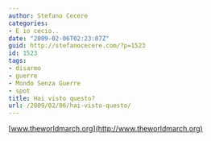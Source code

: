 ```yaml
---
author: Stefano Cecere
categories:
- E io cecio..
date: "2009-02-06T02:23:07Z"
guid: http://stefanocecere.com/?p=1523
id: 1523
tags:
- disarmo
- guerre
- Mondo Senza Guerre
- spot
title: Hai visto questo?
url: /2009/02/06/hai-visto-questo/
---
```


[www.theworldmarch.org](http://www.theworldmarch.org)